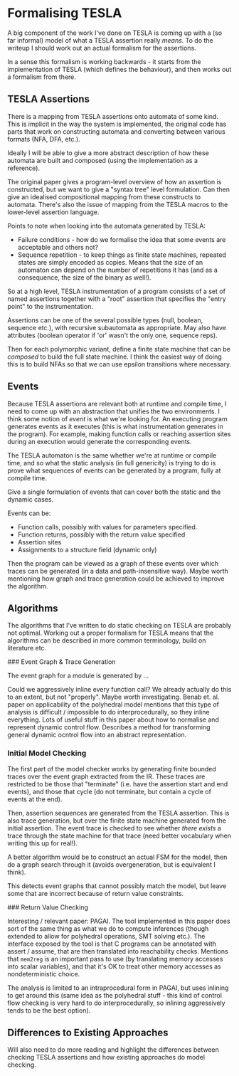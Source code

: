 # Formalising TESLA

A big component of the work I've done on TESLA is coming up with a (so far
informal) model of what a TESLA assertion really *means*. To do the writeup I
should work out an actual formalism for the assertions.

In a sense this formalism is working backwards - it starts from the
implementation of TESLA (which defines the behaviour), and then works out a
formalism from there.

## TESLA Assertions

There is a mapping from TESLA assertions onto automata of some kind. This is
implicit in the way the system is implemented, the original code has parts that
work on constructing automata and converting between various formats (NFA, DFA,
etc.).

Ideally I will be able to give a more abstract description of how these automata
are built and composed (using the implementation as a reference).

The original paper gives a program-level overview of how an assertion is
constructed, but we want to give a "syntax tree" level formulation. Can then
give an idealised compositional mapping from these constructs to automata.
There's also the issue of mapping from the TESLA macros to the lower-level
assertion language.

Points to note when looking into the automata generated by TESLA:
* Failure conditions - how do we formalise the idea that some events are
  acceptable and others not?
* Sequence repetition - to keep things as finite state machines, repeated states
  are simply encoded as copies. Means that the size of an automaton can depend
  on the number of repetitions it has (and as a consequence, the size of the
  binary as well!).

So at a high level, TESLA instrumentation of a program consists of a set of
named assertions together with a "root" assertion that specifies the "entry
point" to the instrumentation.

Assertions can be one of the several possible types (null, boolean, sequence
etc.), with recursive subautomata as appropriate. May also have attributes
(boolean operator if 'or' wasn't the only one, sequence reps).

Then for each polymorphic variant, define a finite state machine that can be
*composed* to build the full state machine. I think the easiest way of doing
this is to build NFAs so that we can use epsilon transitions where necessary.

## Events

Because TESLA assertions are relevant both at runtime and compile time, I need
to come up with an abstraction that unifies the two environments. I think some
notion of *event* is what we're looking for. An executing program generates
events as it executes (this is what instrumentation generates in the program).
For example, making function calls or reaching assertion sites during an
execution would generate the corresponding events.

The TESLA automaton is the same whether we're at runtime or compile time, and so
what the static analysis (in full genericity) is trying to do is prove what
sequences of events can be generated by a program, fully at compile time.

Give a single formulation of events that can cover both the static and the
dynamic cases.

Events can be:
* Function calls, possibly with values for parameters specified.
* Function returns, possibly with the return value specified
* Assertion sites
* Assignments to a structure field (dynamic only)

Then the program can be viewed as a graph of these events over which traces can
be generated (in a data and path-insensitive way). Maybe worth mentioning how
graph and trace generation could be achieved to improve the algorithm.

## Algorithms

The algorithms that I've written to do static checking on TESLA are probably not
optimal. Working out a proper formalism for TESLA means that the algorithms can
be described in more common terminology, build on literature etc.

### Event Graph & Trace Generation

The event graph for a module is generated by ...

Could we aggressively inline every function call? We already actually do this to
an extent, but not "properly". Maybe worth investigating. Benab et. al. paper on
applicability of the polyhedral model mentions that this type of analysis is
difficult / impossible to do interprocedurally, so they inline everything. Lots
of useful stuff in this paper about how to normalise and represent dynamic
control flow. Describes a method for transforming general dynamic ocntrol flow
into an abstract representation.

### Initial Model Checking

The first part of the model checker works by generating finite bounded traces
over the event graph extracted from the IR. These traces are restricted to be
those that "terminate" (i.e. have the assertion start and end events), and those
that cycle (do not terminate, but contain a cycle of events at the end).

Then, assertion sequences are generated from the TESLA assertion. This is also
trace generation, but over the finite state machine generated from the initial
assertion. The event trace is checked to see whether *there exists* a trace
through the state machine for that trace (need better vocabulary when writing
this up for real!).

A better algorithm would be to construct an actual FSM for the model, then do a
graph search through it (avoids overgeneration, but is equivalent I think).

This detects event graphs that cannot possibly match the model, but leave some
that are incorrect because of return value constraints.

### Return Value Checking

Interesting / relevant paper: PAGAI. The tool implemented in this paper does
sort of the same thing as what we do to compute inferences (though extended to
allow for polyhedral operations, SMT solving etc.). The interface exposed by the
tool is that C programs can be annotated with assert / assume, that are then
translated into reachability checks. Mentions that `mem2reg` is an important
pass to use (by translating memory accesses into scalar variables), and that
it's OK to treat other memory accesses as nondeterministic choice.

The analysis is limited to an intraprocedural form in PAGAI, but uses inlining
to get around this (same idea as the polyhedral stuff - this kind of control
flow checking is very hard to do interprocedurally, so inlining aggressively
tends to be the best option).

## Differences to Existing Approaches

Will also need to do more reading and highlight the differences between checking
TESLA assertions and how existing approaches do model checking.
